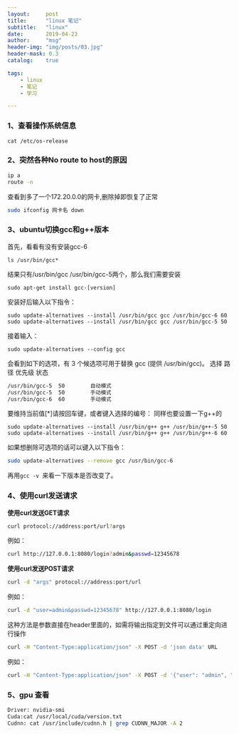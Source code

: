```yaml
---
layout:     post
title:      "linux 笔记"
subtitle:   "linux"
date:       2019-04-23
author:     "msg"
header-img: "img/posts/03.jpg"
header-mask: 0.3
catalog:    true

tags:
    - linux
    - 笔记
    - 学习

---
```


### 1、查看操作系统信息
```cat /etc/os-release  ``` 

### 2、突然各种No route to host的原因

```bash
ip a
route -n
```
查看到多了一个172.20.0.0的网卡,删除掉即恢复了正常

```bash
sudo ifconfig 网卡名 down
```

### 3、ubuntu切换gcc和g++版本

首先，看看有没有安装gcc-6

```
ls /usr/bin/gcc*
```

结果只有/usr/bin/gcc  /usr/bin/gcc-5两个，那么我们需要安装 

```
sudo apt-get install gcc-[version]
```

安装好后输入以下指令： 

```
sudo update-alternatives --install /usr/bin/gcc gcc /usr/bin/gcc-6 60
sudo update-alternatives --install /usr/bin/gcc gcc /usr/bin/gcc-5 50
```

接着输入： 

```
sudo update-alternatives --config gcc
```

会看到如下的选项，有 3 个候选项可用于替换 gcc (提供 /usr/bin/gcc)。 
 选择      路径            优先级  状态

```bash
/usr/bin/gcc-5  50        自动模式
/usr/bin/gcc-5  50        手动模式
/usr/bin/gcc-6  60        手动模式
```

要维持当前值[*]请按回车键，或者键入选择的编号： 
同样也要设置一下g++的 

```
sudo update-alternatives --install /usr/bin/g++ g++ /usr/bin/g++-5 50 
sudo update-alternatives --install /usr/bin/g++ g++ /usr/bin/g++-6 60
```

如果想删除可选项的话可以键入以下指令：

```bash
sudo update-alternatives --remove gcc /usr/bin/gcc-6
```

再用`gcc -v `来看一下版本是否改变了。

### 4、使用curl发送请求

**使用curl发送GET请求**

```bash
curl protocol://address:port/url?args
```

例如：

```bash
curl http://127.0.0.1:8080/login?admin&passwd=12345678
```

**使用curl发送POST请求**

```bash
curl -d "args" protocol://address:port/url
```

例如：

```bash
curl -d "user=admin&passwd=12345678" http://127.0.0.1:8080/login
```

这种方法是参数直接在header里面的，如需将输出指定到文件可以通过重定向进行操作

```bash
curl -H "Content-Type:application/json" -X POST -d 'json data' URL
```

例如：

```bash
curl -H "Content-Type:application/json" -X POST -d '{"user": "admin", "passwd":"12345678"}' http://127.0.0.1:8000/login
```

### 5、gpu 查看

```bash
Driver: nvidia-smi
Cuda:cat /usr/local/cuda/version.txt
Cudnn: cat /usr/include/cudnn.h | grep CUDNN_MAJOR -A 2
```
